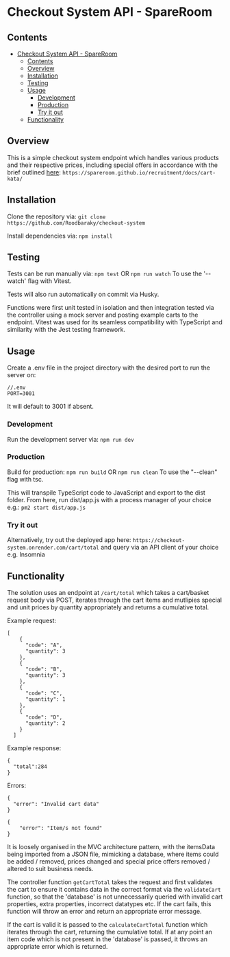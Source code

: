 # Checkout System API - SpareRoom



## Contents
- [Checkout System API - SpareRoom](#checkout-system-api---spareroom)
  - [Contents](#contents)
  - [Overview](#overview)
  - [Installation](#installation)
  - [Testing](#testing)
  - [Usage](#usage)
    - [Development](#development)
    - [Production](#production)
    - [Try it out](#try-it-out)
  - [Functionality](#functionality)


## Overview
This is a simple checkout system endpoint which handles various products and their respective prices, including special offers in accordance with the brief outlined [here](https://spareroom.github.io/recruitment/docs/cart-kata/):
```https://spareroom.github.io/recruitment/docs/cart-kata/``` 


## Installation
Clone the repository via:
```git clone https://github.com/Roodbaraky/checkout-system```

Install dependencies via:
```npm install```

## Testing
Tests can be run manually via:
```npm test```
OR
```npm run watch```
To use the '--watch' flag with Vitest.

Tests will also run automatically on commit via Husky.

Functions were first unit tested in isolation and then integration tested via the controller using a mock server and posting example carts to the endpoint.
Vitest was used for its seamless compatibility with TypeScript and similarity with the Jest testing framework.

## Usage
Create a .env file in the project directory with the desired port to run the server on:
```
//.env
PORT=3001
```
It will default to 3001 if absent.

### Development
Run the development server via:
```npm run dev```


### Production
Build for production:
```npm run build```
OR
```npm run clean```
To use the "--clean" flag with tsc.

This will transpile TypeScript code to JavaScript and export to the dist folder.
From here, run dist/app.js with a process manager of your choice e.g.:
```pm2 start dist/app.js```

### Try it out
Alternatively, try out the deployed app here:
```https://checkout-system.onrender.com/cart/total```
and query via an API client of your choice e.g. Insomnia

## Functionality
The solution uses an endpoint at ```/cart/total``` which takes a cart/basket request body via POST, iterates through the cart items and mutlipies special and unit prices by quantity appropriately and returns a cumulative total.

Example request: 
```
[
    {
      "code": "A",
      "quantity": 3
    },
    {
      "code": "B",
      "quantity": 3
    },
    {
      "code": "C",
      "quantity": 1
    },
    {
      "code": "D",
      "quantity": 2
    }
  ]
  ```

  Example response:
  ```
  {
    "total":284
  }
  ```

  Errors:
  ```
{
	"error": "Invalid cart data"
}
  ```
```
{
	"error": "Item/s not found"
}
```



It is loosely organised in the MVC architecture pattern, with the itemsData being imported from a JSON file, mimicking a database, where items could be added / removed, prices changed and special price offers removed / altered to suit business needs.

The controller function ```getCartTotal``` takes the request and first validates the cart to ensure it contains data in the correct format via the ```validateCart``` function, so that the 'database' is not unnecessarily queried with invalid cart properties, extra properties, incorrect datatypes etc. If the cart fails, this function will throw an error and return an appropriate error message.

If the cart is valid it is passed to the ```calculateCartTotal``` function which iterates through the cart, returning the cumulative total. If at any point an item code which is not present in the 'database' is passed, it throws an appropriate error which is returned.


